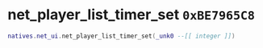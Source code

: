 # net_player_list_timer_set `0xBE7965C8`

```lua
natives.net_ui.net_player_list_timer_set(_unk0 --[[ integer ]])
```